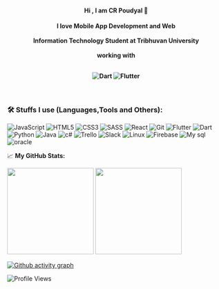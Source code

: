 <h4 align="center">Hi , I am CR Poudyal 👋</h4>

<h4 align="center">
I love Mobile App Development and Web <br/><br/>
Information Technology Student at Tribhuvan University<br/><br/>
working with <br/><br/>
  
  ![Dart](https://img.shields.io/badge/-Dart-black?style=for-the-badge&logo=Dart&logoColor=0079BF)
  ![Flutter](https://img.shields.io/badge/-Flutter-black?style=for-the-badge&logo=Flutter&logoColor=0079BF)
</h4>
<br/>
<h3> 🛠️ Stuffs I use (Languages,Tools and Others):</h3>

![JavaScript](https://img.shields.io/badge/-JavaScript-black?style=for-the-badge&logo=javascript)
![HTML5](https://img.shields.io/badge/-HTML5-black?style=for-the-badge&logo=html5)
![CSS3](https://img.shields.io/badge/-CSS3-black?style=for-the-badge&logo=css3&logoColor=1572B6)
![SASS](https://img.shields.io/badge/-SASS-black?style=for-the-badge&logo=sass&logoColor=1572B6)
![React](https://img.shields.io/badge/-React-black?style=for-the-badge&logo=React)
![Git](https://img.shields.io/badge/-Git-black?style=for-the-badge&logo=Git)
![Flutter](https://img.shields.io/badge/-Flutter-black?style=for-the-badge&logo=Flutter&logoColor=0079BF)
![Dart](https://img.shields.io/badge/-Dart-black?style=for-the-badge&logo=Dart&logoColor=0079BF)
![Python](https://img.shields.io/badge/-Python-black?style=for-the-badge&logo=Python)
![Java](https://img.shields.io/badge/-java-black?style=for-the-badge&logo=java&logoColor=0079BF)
![c#](https://img.shields.io/badge/-csharp-black?style=for-the-badge&logo=csharp)
![Trello](https://img.shields.io/badge/-Trello-black?style=for-the-badge&logo=Trello&logoColor=0079BF)
![Slack](https://img.shields.io/badge/-Slack-black?style=for-the-badge&logo=Slack)
![Linux](https://img.shields.io/badge/-Linux-black?style=for-the-badge&logo=Linux&logoColor=FCC624)
![Firebase](https://img.shields.io/badge/-Firebase-black?style=for-the-badge&logo=Firebase&logoColor=FCC624)
![My sql](https://img.shields.io/badge/-mysql-black?style=for-the-badge&logo=mysql)
![oracle](https://img.shields.io/badge/-oracle-black?style=for-the-badge&logo=oracle)


📈 **My GitHub Stats:**

<p>
  <img height="200em" src="https://github-readme-stats.vercel.app/api?username=crpoudyal&theme=dracula&hide_border=true&include_all_commits=true&count_private=false" />
  <img height="200em" src="https://github-readme-stats.vercel.app/api/top-langs/?username=crpoudyal&count_private=true&include_all_commits=true&show_icons=true&hide_border=true&hide=html&layout=compact&langs_count=8&theme=dracula"/>
</p>
<p>
  
  
  [![Github activity graph](https://github-readme-activity-graph.cyclic.app/graph?username=crpoudyal&theme=react-dark&hide_border=true&color=BDDFFF&line=6E93B5&point=BDDFFF)](https://github.com/crpoudyal)

   
</p>

![Profile Views](https://komarev.com/ghpvc/?username=crpoudyal&color=blue)

